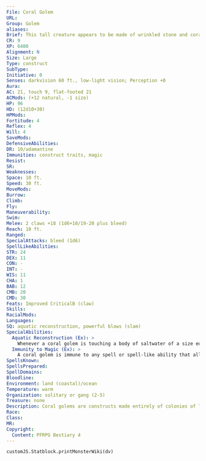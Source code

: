 ```yaml
---
File: Coral Golem
URL: 
Group: Golem
aliases: 
Brief: This tall creature appears to be made of wrinkled stone and coral, bits of plant life clinging to its creased body and clawlike hands.
CR: 9
XP: 6400
Alignment: N
Size: Large
Type: construct
SubType: 
Initiative: 0
Senses: darkvision 60 ft., low-light vision; Perception +0
Aura: 
AC: 21, touch 9, flat-footed 21
ACMods: (+12 natural, -1 size)
HP: 96
HD: (12d10+30)
HPMods: 
Fortitude: 4
Reflex: 4
Will: 4
SaveMods: 
DefensiveAbilities: 
DR: 10/adamantine
Immunities: construct traits, magic
Resist: 
SR: 
Weaknesses: 
Space: 10 ft.
Speed: 30 ft.
MoveMods: 
Burrow: 
Climb: 
Fly: 
Maneuverability: 
Swim: 
Melee: 2 claws +18 (1d6+10/19-20 plus bleed)
Reach: 10 ft.
Ranged: 
SpecialAttacks: bleed (1d6)
SpellLikeAbilities: 
STR: 24
DEX: 11
CON: -
INT: -
WIS: 11
CHA: 1
BAB: 12
CMB: 20
CMD: 30
Feats: Improved CriticalB (claw)
Skills: 
RacialMods: 
Languages: 
SQ: aquatic reconstruction, powerful blows (slam)
SpecialAbilities:
  Aquatic Reconstruction (Ex): >
    Whenever a coral golem is touching a body of saltwater of a size equal to or greater than its own size, it gains fast healing 5.
  Immunity to Magic (Ex): >
    A coral golem is immune to any spell or spell-like ability that allows spell resistance. In addition, certain spells and effects function differently against the creature, as noted below. • Any spell with the water descriptor heals a coral golem 1d6 points of damage per level of the caster (maximum 10d6). • Transmute rock to mud slows a coral golem (as the slow spell) for 1d6 rounds (no save). • Transmute mud to rock increases the golem's bleed damage to 2d6 for 3 rounds. • Soften earth and stone causes a coral golem to lose its damage reduction for 3 rounds.
SpellsKnown: 
SpellsPrepared: 
SpellDomains: 
Bloodline: 
Environment: land (coastal)/ocean
Temperature: warm
Organization: solitary or gang (2-5)
Treasure: none
Description: Coral golems are constructs made entirely of colonies of living coral drawn from the ocean. While their sharpened appendages are capable of performing tasks that require meticulous precision, they are equally useful in martial combat. Wizards and sorcerers employ coral golems to collect delicate specimens of plant life from local beaches, spear and retrieve fish from the ocean for meals, and protect valuable locations such as their masters' homes or veins of minerals and other potent resources. A coral golem is 9 feet tall and weighs 1,000 pounds.  Construction  A coral golem's body is made of a healthy colony of living coral weighing at least 1,000 pounds, infused with rare organic substances and minerals worth 3,500 gp.  CORAL GOLEM  CL 11th; Price 57,500 gp  Construction  Requirements Craft Construct, animate object, geas/quest, keen edge, limited wish, water breathing, creator must be caster level 11th; Skill Craft (sculpture) DC 15; Cost 30,500 gp
Race: 
Class: 
MR: 
Copyright:
  Content: PFRPG Bestiary 4
---
```

```dataviewjs
customJS.Statblock.printMonsterWiki(dv)
```
